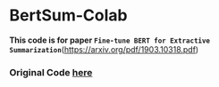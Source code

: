 # BertSum-Colab

**This code is for paper `Fine-tune BERT for Extractive Summarization`**(https://arxiv.org/pdf/1903.10318.pdf)
### Original Code [here]([https://stanfordnlp.github.io/CoreNLP/](https://github.com/nlpyang/BertSum))

